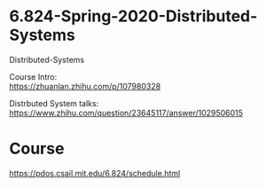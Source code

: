 # 6.824-Spring-2020-Distributed-Systems
Distributed-Systems


Course Intro:   
https://zhuanlan.zhihu.com/p/107980328   

Distrbuted System talks:   
https://www.zhihu.com/question/23645117/answer/1029506015   


# Course   
https://pdos.csail.mit.edu/6.824/schedule.html   
  
